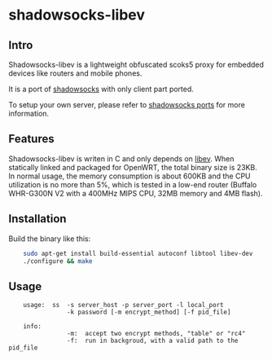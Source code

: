 shadowsocks-libev
=================

Intro
-----

Shadowsocks-libev is a lightweight obfuscated scoks5 proxy for embedded devices
like routers and mobile phones.

It is a port of [shadowsocks](https://github.com/clowwindy/shadowsocks) with
only client part ported.

To setup your own server, please refer to
[shadowsocks ports](https://github.com/clowwindy/shadowsocks/wiki/Ports-and-Clients) 
for more information.

Features
--------

Shadowsocks-libev is writen in C and only depends on
[libev](http://software.schmorp.de/pkg/libev.html). When statically linked and
packaged for OpenWRT, the total binary size is 23KB. In normal usage, the memory 
consumption is about 600KB and the CPU utilization is no more than 5%, which is tested
in a low-end router (Buffalo WHR-G300N V2 with a 400MHz MIPS CPU, 32MB memory
and 4MB flash).

Installation
------------

Build the binary like this:

```bash
    sudo apt-get install build-essential autoconf libtool libev-dev
    ./configure && make
```

Usage
-----

```
    usage:  ss  -s server_host -p server_port -l local_port
                -k password [-m encrypt_method] [-f pid_file]

    info:
                -m:  accept two encrypt methods, "table" or "rc4"
                -f:  run in backgroud, with a valid path to the pid_file
```
